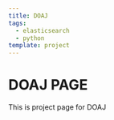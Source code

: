 ```yaml
---
title: DOAJ
tags: 
  - elasticsearch
  - python
template: project
---
```


#  DOAJ PAGE

This is project page for DOAJ